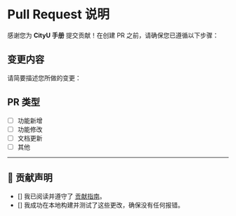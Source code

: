 # Pull Request 说明

感谢您为 **CityU 手册** 提交贡献！在创建 PR 之前，请确保您已遵循以下步骤：

## 变更内容
请简要描述您所做的变更：

## PR 类型
- [ ] 功能新增
- [ ] 功能修改
- [ ] 文档更新
- [ ] 其他

---

## 📜 贡献声明
- [] 我已阅读并遵守了 [贡献指南](https://cityuhk.cn/contributing)。
- [] 我成功在本地构建并测试了这些更改，确保没有任何报错。
